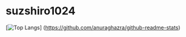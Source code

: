 # suzshiro1024

[![Top Langs](https://github-readme-stats.vercel.app/api/top-langs/?username=suzshiro1024&layout=compact)]
(https://github.com/anuraghazra/github-readme-stats)
